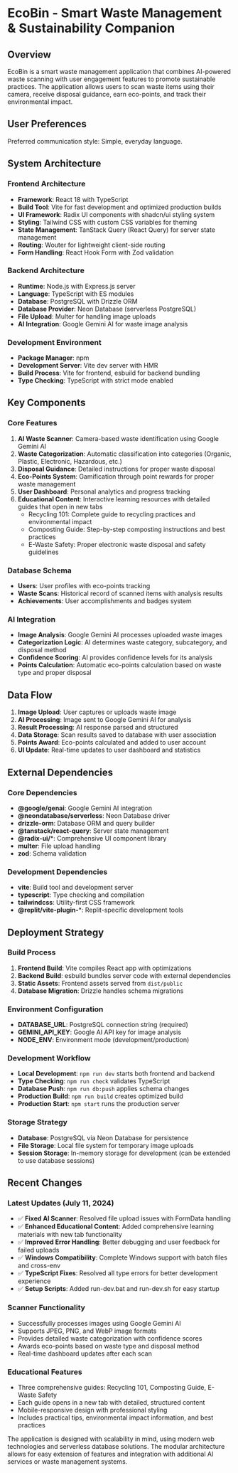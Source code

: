 # EcoBin - Smart Waste Management & Sustainability Companion

## Overview

EcoBin is a smart waste management application that combines AI-powered waste scanning with user engagement features to promote sustainable practices. The application allows users to scan waste items using their camera, receive disposal guidance, earn eco-points, and track their environmental impact.

## User Preferences

Preferred communication style: Simple, everyday language.

## System Architecture

### Frontend Architecture
- **Framework**: React 18 with TypeScript
- **Build Tool**: Vite for fast development and optimized production builds
- **UI Framework**: Radix UI components with shadcn/ui styling system
- **Styling**: Tailwind CSS with custom CSS variables for theming
- **State Management**: TanStack Query (React Query) for server state management
- **Routing**: Wouter for lightweight client-side routing
- **Form Handling**: React Hook Form with Zod validation

### Backend Architecture
- **Runtime**: Node.js with Express.js server
- **Language**: TypeScript with ES modules
- **Database**: PostgreSQL with Drizzle ORM
- **Database Provider**: Neon Database (serverless PostgreSQL)
- **File Upload**: Multer for handling image uploads
- **AI Integration**: Google Gemini AI for waste image analysis

### Development Environment
- **Package Manager**: npm
- **Development Server**: Vite dev server with HMR
- **Build Process**: Vite for frontend, esbuild for backend bundling
- **Type Checking**: TypeScript with strict mode enabled

## Key Components

### Core Features
1. **AI Waste Scanner**: Camera-based waste identification using Google Gemini AI
2. **Waste Categorization**: Automatic classification into categories (Organic, Plastic, Electronic, Hazardous, etc.)
3. **Disposal Guidance**: Detailed instructions for proper waste disposal
4. **Eco-Points System**: Gamification through point rewards for proper waste management
5. **User Dashboard**: Personal analytics and progress tracking
6. **Educational Content**: Interactive learning resources with detailed guides that open in new tabs
   - Recycling 101: Complete guide to recycling practices and environmental impact
   - Composting Guide: Step-by-step composting instructions and best practices
   - E-Waste Safety: Proper electronic waste disposal and safety guidelines

### Database Schema
- **Users**: User profiles with eco-points tracking
- **Waste Scans**: Historical record of scanned items with analysis results
- **Achievements**: User accomplishments and badges system

### AI Integration
- **Image Analysis**: Google Gemini AI processes uploaded waste images
- **Categorization Logic**: AI determines waste category, subcategory, and disposal method
- **Confidence Scoring**: AI provides confidence levels for its analysis
- **Points Calculation**: Automatic eco-points calculation based on waste type and proper disposal

## Data Flow

1. **Image Upload**: User captures or uploads waste image
2. **AI Processing**: Image sent to Google Gemini AI for analysis
3. **Result Processing**: AI response parsed and structured
4. **Data Storage**: Scan results saved to database with user association
5. **Points Award**: Eco-points calculated and added to user account
6. **UI Update**: Real-time updates to user dashboard and statistics

## External Dependencies

### Core Dependencies
- **@google/genai**: Google Gemini AI integration
- **@neondatabase/serverless**: Neon Database driver
- **drizzle-orm**: Database ORM and query builder
- **@tanstack/react-query**: Server state management
- **@radix-ui/***: Comprehensive UI component library
- **multer**: File upload handling
- **zod**: Schema validation

### Development Dependencies
- **vite**: Build tool and development server
- **typescript**: Type checking and compilation
- **tailwindcss**: Utility-first CSS framework
- **@replit/vite-plugin-***: Replit-specific development tools

## Deployment Strategy

### Build Process
1. **Frontend Build**: Vite compiles React app with optimizations
2. **Backend Build**: esbuild bundles server code with external dependencies
3. **Static Assets**: Frontend assets served from `dist/public`
4. **Database Migration**: Drizzle handles schema migrations

### Environment Configuration
- **DATABASE_URL**: PostgreSQL connection string (required)
- **GEMINI_API_KEY**: Google AI API key for image analysis
- **NODE_ENV**: Environment mode (development/production)

### Development Workflow
- **Local Development**: `npm run dev` starts both frontend and backend
- **Type Checking**: `npm run check` validates TypeScript
- **Database Push**: `npm run db:push` applies schema changes
- **Production Build**: `npm run build` creates optimized build
- **Production Start**: `npm start` runs the production server

### Storage Strategy
- **Database**: PostgreSQL via Neon Database for persistence
- **File Storage**: Local file system for temporary image uploads
- **Session Storage**: In-memory storage for development (can be extended to use database sessions)

## Recent Changes

### Latest Updates (July 11, 2024)
- ✅ **Fixed AI Scanner**: Resolved file upload issues with FormData handling
- ✅ **Enhanced Educational Content**: Added comprehensive learning materials with new tab functionality
- ✅ **Improved Error Handling**: Better debugging and user feedback for failed uploads
- ✅ **Windows Compatibility**: Complete Windows support with batch files and cross-env
- ✅ **TypeScript Fixes**: Resolved all type errors for better development experience
- ✅ **Setup Scripts**: Added run-dev.bat and run-dev.sh for easy startup

### Scanner Functionality
- Successfully processes images using Google Gemini AI
- Supports JPEG, PNG, and WebP image formats
- Provides detailed waste categorization with confidence scores
- Awards eco-points based on waste type and disposal method
- Real-time dashboard updates after each scan

### Educational Features
- Three comprehensive guides: Recycling 101, Composting Guide, E-Waste Safety
- Each guide opens in a new tab with detailed, structured content
- Mobile-responsive design with professional styling
- Includes practical tips, environmental impact information, and best practices

The application is designed with scalability in mind, using modern web technologies and serverless database solutions. The modular architecture allows for easy extension of features and integration with additional AI services or waste management systems.